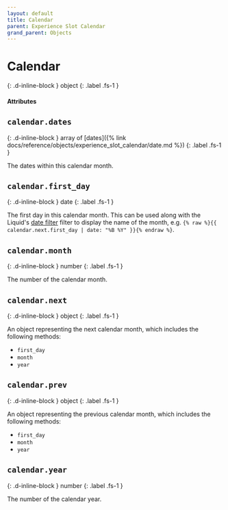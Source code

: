 ```yaml
---
layout: default
title: Calendar
parent: Experience Slot Calendar
grand_parent: Objects
---
```


# Calendar
{: .d-inline-block }
object
{: .label .fs-1 }

#### Attributes

## `calendar.dates`
{: .d-inline-block }
array of [dates]({% link docs/reference/objects/experience_slot_calendar/date.md %})
{: .label .fs-1 }

The dates within this calendar month.

## `calendar.first_day`
{: .d-inline-block }
date
{: .label .fs-1 }

The first day in this calendar month. This can be used along with the Liquid's [date filter](https://shopify.github.io/liquid/filters/date/) filter to display the name of the month, e.g. `{% raw %}{{ calendar.next.first_day | date: "%B %Y" }}{% endraw %}`.

## `calendar.month`
{: .d-inline-block }
number
{: .label .fs-1 }

The number of the calendar month.

## `calendar.next`
{: .d-inline-block }
object
{: .label .fs-1 }

An object representing the next calendar month, which includes the following methods:
- `first_day`
- `month`
- `year`

## `calendar.prev`
{: .d-inline-block }
object
{: .label .fs-1 }

An object representing the previous calendar month, which includes the following methods:
- `first_day`
- `month`
- `year`

## `calendar.year`
{: .d-inline-block }
number
{: .label .fs-1 }

The number of the calendar year.
